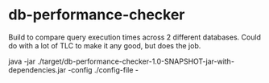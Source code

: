 # db-performance-checker

Build to compare query execution times across 2 different databases. 
Could do with a lot of TLC to make it any good, but does the job.

java -jar ./target/db-performance-checker-1.0-SNAPSHOT-jar-with-dependencies.jar -config ./config-file -